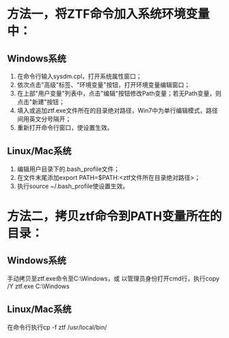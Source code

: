 # 方法一，将ZTF命令加入系统环境变量中：
## Windows系统
1. 在命令行输入sysdm.cpl，打开系统属性窗口；
2. 依次点击"高级"标签、"环境变量"按钮，打开环境变量编辑窗口；
3. 在上部"用户变量"列表中，点击"编辑"按钮修改Path变量；若无Path变量，则点击"新建"按钮；
4. 填入或追加ztf.exe文件所在的目录绝对路径，Win7中为单行编辑模式，路径间用英文分号隔开；
5. 重新打开命令行窗口，使设置生效。

## Linux/Mac系统
1. 编辑用户目录下的.bash_profile文件；
2. 在文件末尾添加export PATH=$PATH:<ztf文件所在目录绝对路径>；
3. 执行source ~/.bash_profile使设置生效。

# 方法二，拷贝ztf命令到PATH变量所在的目录：
## Windows系统
手动拷贝至ztf.exe命令至C:\Windows，或
以管理员身份打开cmd行，执行copy /Y ztf.exe C:\Windows

## Linux/Mac系统
在命令行执行cp -f ztf /usr/local/bin/